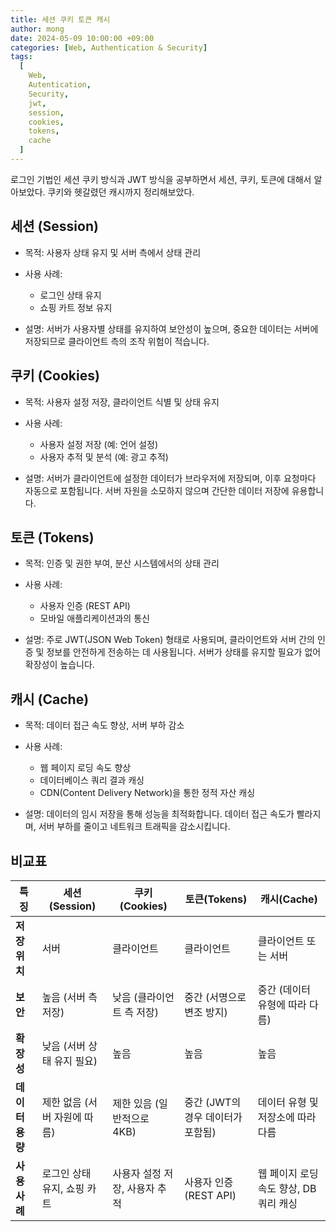 ```yaml
---
title: 세션 쿠키 토큰 캐시
author: mong
date: 2024-05-09 10:00:00 +09:00
categories: [Web, Authentication & Security]
tags:
  [
    Web,
    Autentication,
    Security,
    jwt,
    session,
    cookies,
    tokens,
    cache
  ]
---
```


로그인 기법인 세션 쿠키 방식과 JWT 방식을 공부하면서 세션, 쿠키, 토큰에 대해서 알아보았다. 쿠키와 헷갈렸던 캐시까지 정리해보았다.

## 세션 (Session)

- 목적: 사용자 상태 유지 및 서버 측에서 상태 관리

- 사용 사례:
  - 로그인 상태 유지
  - 쇼핑 카트 정보 유지

- 설명: 서버가 사용자별 상태를 유지하여 보안성이 높으며, 중요한 데이터는 서버에 저장되므로 클라이언트 측의 조작 위험이 적습니다.


## 쿠키 (Cookies)

- 목적: 사용자 설정 저장, 클라이언트 식별 및 상태 유지

- 사용 사례:
  - 사용자 설정 저장 (예: 언어 설정)
  - 사용자 추적 및 분석 (예: 광고 추적)

- 설명: 서버가 클라이언트에 설정한 데이터가 브라우저에 저장되며, 이후 요청마다 자동으로 포함됩니다. 서버 자원을 소모하지 않으며 간단한 데이터 저장에 유용합니다.


## 토큰 (Tokens)

- 목적: 인증 및 권한 부여, 분산 시스템에서의 상태 관리

- 사용 사례:
  - 사용자 인증 (REST API)
  - 모바일 애플리케이션과의 통신

- 설명: 주로 JWT(JSON Web Token) 형태로 사용되며, 클라이언트와 서버 간의 인증 및 정보를 안전하게 전송하는 데 사용됩니다. 서버가 상태를 유지할 필요가 없어 확장성이 높습니다.


## 캐시 (Cache)

- 목적: 데이터 접근 속도 향상, 서버 부하 감소

- 사용 사례:
  - 웹 페이지 로딩 속도 향상
  - 데이터베이스 쿼리 결과 캐싱
  - CDN(Content Delivery Network)을 통한 정적 자산 캐싱

- 설명: 데이터의 임시 저장을 통해 성능을 최적화합니다. 데이터 접근 속도가 빨라지며, 서버 부하를 줄이고 네트워크 트래픽을 감소시킵니다.

## 비교표

| **특징**     | **세션(Session)**                    | **쿠키(Cookies)**                       | **토큰(Tokens)**                        | **캐시(Cache)**                          |
|--------------|--------------------------------------|----------------------------------------|----------------------------------------|------------------------------------------|
| **저장 위치** | 서버                                | 클라이언트                              | 클라이언트                              | 클라이언트 또는 서버                     |
| **보안**     | 높음 (서버 측 저장)                 | 낮음 (클라이언트 측 저장)              | 중간 (서명으로 변조 방지)               | 중간 (데이터 유형에 따라 다름)            |
| **확장성**   | 낮음 (서버 상태 유지 필요)          | 높음                                   | 높음                                   | 높음                                     |
| **데이터 용량**| 제한 없음 (서버 자원에 따름)       | 제한 있음 (일반적으로 4KB)             | 중간 (JWT의 경우 데이터가 포함됨)       | 데이터 유형 및 저장소에 따라 다름        |
| **사용 사례** | 로그인 상태 유지, 쇼핑 카트         | 사용자 설정 저장, 사용자 추적          | 사용자 인증 (REST API)                  | 웹 페이지 로딩 속도 향상, DB 쿼리 캐싱   |
